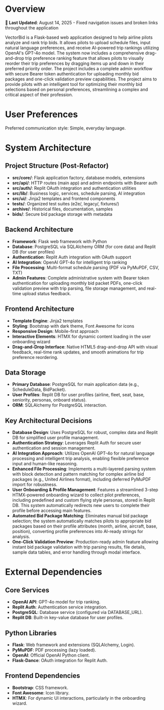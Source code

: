 # Overview

**📅 Last Updated**: August 14, 2025 - Fixed navigation issues and broken links throughout the application

VectorBid is a Flask-based web application designed to help airline pilots analyze and rank trip bids. It allows pilots to upload schedule files, input natural language preferences, and receive AI-powered trip rankings utilizing OpenAI's GPT-4o model. The system now includes a comprehensive drag-and-drop trip preference ranking feature that allows pilots to visually reorder their trip preferences by dragging items up and down in their preferred priority order. The project includes a complete admin workflow with secure Bearer token authentication for uploading monthly bid packages and one-click validation preview capabilities. The project aims to provide pilots with an intelligent tool for optimizing their monthly bid selections based on personal preferences, streamlining a complex and critical aspect of their profession.

# User Preferences

Preferred communication style: Simple, everyday language.

# System Architecture

## Project Structure (Post-Refactor)
- **src/core/**: Flask application factory, database models, extensions
- **src/api/**: HTTP routes (main app) and admin endpoints with Bearer auth
- **src/auth/**: Replit OAuth integration and authentication utilities
- **src/lib/**: Business logic, services, schedule parsing, AI integration
- **src/ui/**: Jinja2 templates and frontend components
- **tests/**: Organized test suites (e2e/, legacy/, fixtures/)
- **archive/**: Historical files, documentation, samples
- **bids/**: Secure bid package storage with metadata

## Backend Architecture
- **Framework**: Flask web framework with Python
- **Database**: PostgreSQL via SQLAlchemy ORM (for core data) and Replit DB (for user profiles)
- **Authentication**: Replit Auth integration with OAuth support
- **AI Integration**: OpenAI GPT-4o for intelligent trip ranking
- **File Processing**: Multi-format schedule parsing (PDF via PyMuPDF, CSV, TXT)
- **Admin Features**: Complete administrative system with Bearer token authentication for uploading monthly bid packet PDFs, one-click validation preview with trip parsing, file storage management, and real-time upload status feedback.

## Frontend Architecture
- **Template Engine**: Jinja2 templates
- **Styling**: Bootstrap with dark theme, Font Awesome for icons
- **Responsive Design**: Mobile-first approach
- **Interactive Elements**: HTMX for dynamic content loading in the user onboarding wizard
- **Drag-and-Drop Interface**: Native HTML5 drag-and-drop API with visual feedback, real-time rank updates, and smooth animations for trip preference reordering.

## Data Storage
- **Primary Database**: PostgreSQL for main application data (e.g., ScheduleData, BidPacket).
- **User Profiles**: Replit DB for user profiles (airline, fleet, seat, base, seniority, personas, onboard status).
- **ORM**: SQLAlchemy for PostgreSQL interaction.

## Key Architectural Decisions
- **Database Design**: Uses PostgreSQL for robust, complex data and Replit DB for simplified user profile management.
- **Authentication Strategy**: Leverages Replit Auth for secure user authentication and session management.
- **AI Integration Approach**: Utilizes OpenAI GPT-4o for natural language processing and intelligent trip analysis, enabling flexible preference input and human-like reasoning.
- **Enhanced File Processing**: Implements a multi-layered parsing system with block detection and pattern matching for complex airline bid packages (e.g., United Airlines format), including deferred PyMuPDF import for robustness.
- **User Onboarding & Profile Management**: Features a streamlined 3-step HTMX-powered onboarding wizard to collect pilot preferences, including predefined and custom flying style personas, stored in Replit DB. This system automatically redirects new users to complete their profile before accessing main features.
- **Automated Bid Package Matching**: Eliminates manual bid package selection; the system automatically matches pilots to appropriate bid packages based on their profile attributes (month, airline, aircraft, base, position), converting profile preferences into AI-ready strings for analysis.
- **One-Click Validation Preview**: Production-ready admin feature allowing instant bid package validation with trip parsing results, file details, sample data tables, and error handling through modal interface.

# External Dependencies

## Core Services
- **OpenAI API**: GPT-4o model for trip ranking.
- **Replit Auth**: Authentication service integration.
- **PostgreSQL**: Database service (configured via DATABASE_URL).
- **Replit DB**: Built-in key-value database for user profiles.

## Python Libraries
- **Flask**: Web framework and extensions (SQLAlchemy, Login).
- **PyMuPDF**: PDF processing (lazy loaded).
- **OpenAI**: Official OpenAI Python client.
- **Flask-Dance**: OAuth integration for Replit Auth.

## Frontend Dependencies
- **Bootstrap**: CSS framework.
- **Font Awesome**: Icon library.
- **HTMX**: For dynamic UI interactions, particularly in the onboarding wizard.